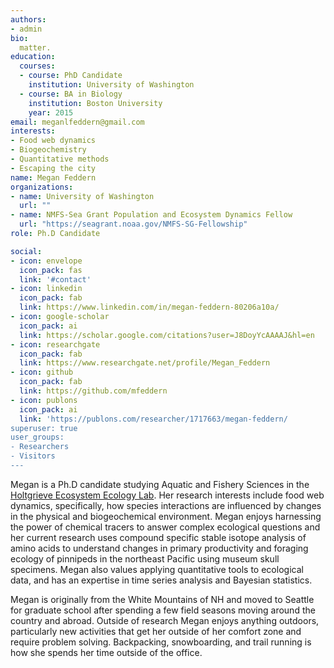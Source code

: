 ```yaml
---
authors:
- admin
bio: 
  matter.
education:
  courses:
  - course: PhD Candidate
    institution: University of Washington
  - course: BA in Biology
    institution: Boston University
    year: 2015
email: meganlfeddern@gmail.com
interests:
- Food web dynamics
- Biogeochemistry
- Quantitative methods
- Escaping the city
name: Megan Feddern
organizations:
- name: University of Washington
  url: ""
- name: NMFS-Sea Grant Population and Ecosystem Dynamics Fellow
  url: "https://seagrant.noaa.gov/NMFS-SG-Fellowship"
role: Ph.D Candidate

social:
- icon: envelope
  icon_pack: fas
  link: '#contact'
- icon: linkedin
  icon_pack: fab
  link: https://www.linkedin.com/in/megan-feddern-80206a10a/
- icon: google-scholar
  icon_pack: ai
  link: https://scholar.google.com/citations?user=J8DoyYcAAAAJ&hl=en
- icon: researchgate
  icon_pack: fab
  link: https://www.researchgate.net/profile/Megan_Feddern
- icon: github
  icon_pack: fab
  link: https://github.com/mfeddern
- icon: publons
  icon_pack: ai
  link: 'https://publons.com/researcher/1717663/megan-feddern/
superuser: true
user_groups:
- Researchers
- Visitors
---
```


Megan is a Ph.D candidate studying Aquatic and Fishery Sciences in the  </a> <a href="http://holtgrievelab.uw.edu/"> Holtgrieve Ecosystem Ecology Lab</a>. Her research interests include food web dynamics, specifically, how species interactions are influenced by changes in the physical and biogeochemical environment. Megan enjoys harnessing the power of chemical tracers to answer complex ecological questions and her current research uses compound specific stable isotope analysis of amino acids to understand changes in primary productivity and foraging ecology of pinnipeds in the northeast Pacific using museum skull specimens. Megan also values applying quantitative tools to ecological data, and has an expertise in time series analysis and Bayesian statistics.

Megan is originally from the White Mountains of NH and moved to Seattle for graduate school after spending a few field seasons moving around the country and abroad. Outside of research Megan enjoys anything outdoors, particularly new activities that get her outside of her comfort zone and require problem solving. Backpacking, snowboarding, and trail running is how she spends her time outside of the office. 
